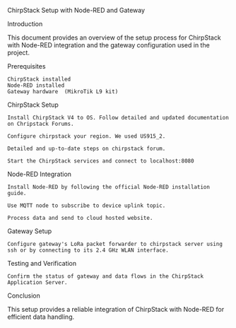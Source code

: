 ChirpStack Setup with Node-RED and Gateway

Introduction

This document provides an overview of the setup process for ChirpStack with Node-RED integration and the gateway configuration used in the project.


Prerequisites

    ChirpStack installed
    Node-RED installed
    Gateway hardware  (MikroTik L9 kit)

ChirpStack Setup

    Install ChirpStack V4 to OS. Follow detailed and updated documentation on Chripstack Forums.  

    Configure chirpstack your region. We used US915_2.
    
    Detailed and up-to-date steps on chirpstack forum.

    Start the ChirpStack services and connect to localhost:8080

        
Node-RED Integration

    Install Node-RED by following the official Node-RED installation guide.

    Use MQTT node to subscribe to device uplink topic.

    Process data and send to cloud hosted website.

Gateway Setup

    Configure gateway's LoRa packet forwarder to chirpstack server using ssh or by connecting to its 2.4 GHz WLAN interface.

    
Testing and Verification

    Confirm the status of gateway and data flows in the ChirpStack Application Server.

Conclusion

This setup provides a reliable integration of ChirpStack with Node-RED for efficient data handling.
